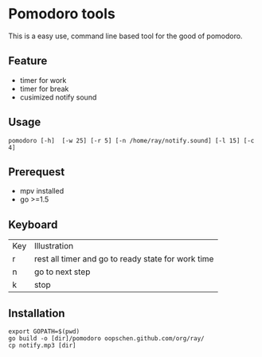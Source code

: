 # Pomodoro tools  
This is a easy use, command line based tool for the good of pomodoro.  
  
## Feature  
* timer for work  
* timer for break
* cusimized notify sound
  
## Usage  
  
    pomodoro [-h]  [-w 25] [-r 5] [-n /home/ray/notify.sound] [-l 15] [-c 4]
      
  
## Prerequest  
* mpv installed  
* go >=1.5

## Keyboard  
<table>  
  <tr>  
    <td>Key</td>
    <td>Illustration</td>
  </tr>  
  
  <tr>  
    <td>r</td>
    <td>rest all timer and go to ready state for work time</td>
  </tr>  

  <tr>  
    <td>n</td>
    <td>go to next step</td>
  </tr>  

  <tr>  
    <td>k</td>
    <td>stop</td>
  </tr>  
</table>
  
## Installation  
  
    export GOPATH=$(pwd)  
    go build -o [dir]/pomodoro oopschen.github.com/org/ray/
    cp notify.mp3 [dir]
